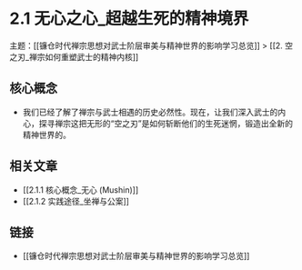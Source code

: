 # 2.1 无心之心_超越生死的精神境界

主题：[[镰仓时代禅宗思想对武士阶层审美与精神世界的影响学习总览]] > [[2. 空之刃_禅宗如何重塑武士的精神内核]]

## 核心概念

- 我们已经了解了禅宗与武士相遇的历史必然性。现在，让我们深入武士的内心，探寻禅宗这把无形的“空之刃”是如何斩断他们的生死迷惘，锻造出全新的精神世界的。

## 相关文章

- [[2.1.1 核心概念_无心 (Mushin)]]
- [[2.1.2 实践途径_坐禅与公案]]

## 链接

- [[镰仓时代禅宗思想对武士阶层审美与精神世界的影响学习总览]]
